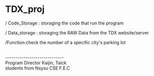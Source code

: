 # TDX_proj

/ Code_Storage : storaging the code that run the program 
  
/ Data_storage : storaging the RAW Data from the TDX website/server


/Function:check the number of a  specific city's parking lot 










<br/>
-----------------------------<br/>
Program Director Kaijin, Taick 
    <br/>students from Nsysu CSE F.E.C 

 
